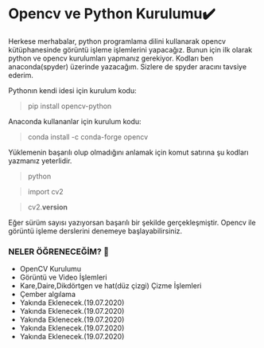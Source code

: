 # Opencv ve Python Kurulumu:heavy_check_mark:

Herkese merhabalar, python programlama dilini kullanarak opencv kütüphanesinde görüntü işleme işlemlerini yapacağız. Bunun için ilk olarak python ve opencv kurulumları yapmanız gerekiyor. Kodları ben anaconda(spyder) üzerinde yazacağım. Sizlere de spyder aracını tavsiye ederim.

Pythonın kendi idesi için kurulum kodu:

> pip install opencv-python

Anaconda kullananlar için kurulum kodu:

> conda install -c conda-forge opencv

Yüklemenin başarılı olup olmadığını anlamak için komut satırına şu kodları yazmanız yeterlidir.

> python

> import cv2

> cv2.__version__

Eğer sürüm sayısı yazıyorsan başarılı bir şekilde gerçekleşmiştir. Opencv ile görüntü işleme derslerini denemeye başlayabilirsiniz.
### NELER ÖĞRENECEĞİM? :key:

- OpenCV Kurulumu
- Görüntü ve Video İşlemleri
- Kare,Daire,Dikdörtgen ve hat(düz çizgi) Çizme İşlemleri 
- Çember algılama
- Yakında Eklenecek.(19.07.2020)
- Yakında Eklenecek.(19.07.2020)
- Yakında Eklenecek.(19.07.2020)
- Yakında Eklenecek.(19.07.2020)
- Yakında Eklenecek.(19.07.2020)
